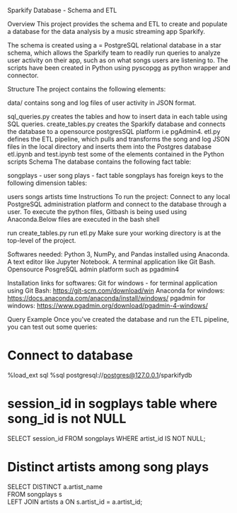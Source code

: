 Sparkify Database - Schema and ETL

Overview
This project provides the schema and ETL to create and populate a database for the data analysis by a music streaming app Sparkify.

The schema is created using a = PostgreSQL relational database in a star schema, which allows the Sparkify team to readily run queries to analyze user activity on their app, such as on what songs users are listening to. The scripts have been created in Python using pyscopgg as python wrapper and connector.

Structure
The project contains the following elements:

data/ contains song and log files of user activity in JSON format.

sql_queries.py creates the tables and how to insert data in each table using SQL queries.
create_tables.py creates the Sparkify database and connects the database to a opensource postgresSQL platform i.e pgAdmin4.
etl.py defines the ETL pipeline, which pulls and transforms the song and log JSON files in the local directory and inserts them into the Postgres database
etl.ipynb and test.ipynb test some of the elements contained in the Python scripts
Schema
The database contains the following fact table:

songplays - user song plays - fact table
songplays has foreign keys to the following dimension tables:

users
songs
artists
time
Instructions
To run the project: Connect to any local PostgreSQL administration platform and connect to the database through a user. To execute the python files, Gitbash is being used using Anaconda.Below files are executed in the bash shell 

run create_tables.py
run etl.py
Make sure your working directory is at the top-level of the project.

Softwares needed:
Python 3, NumPy, and Pandas installed using Anaconda.
A text editor like Jupyter Notebook.
A terminal application like Git Bash.
Opensource PosgreSQL admin platform such as pgadmin4 

Installation links for softwares:
Git for windows - for terminal application using Git Bash: https://git-scm.com/download/win
Anaconda for windows: https://docs.anaconda.com/anaconda/install/windows/
pgadmin for windows: https://www.pgadmin.org/download/pgadmin-4-windows/

Query Example
Once you've created the database and run the ETL pipeline, you can test out some queries:

# Connect to database
%load_ext sql
%sql postgresql://postgres@127.0.0.1/sparkifydb

# session_id in sogplays table where song_id is not NULL
SELECT session_id
FROM songplays
WHERE artist_id IS NOT NULL;

# Distinct artists among song plays
SELECT DISTINCT a.artist_name \
FROM songplays s \
LEFT JOIN artists a ON s.artist_id = a.artist_id;

